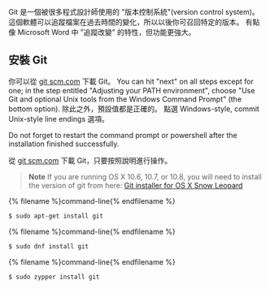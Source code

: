Git 是一個被很多程式設計師使用的 ”版本控制系統"(version control system)。 這個軟體可以追蹤檔案在過去時間的變化，所以以後你可召回特定的版本。 有點像 Microsoft Word 中 ”追蹤改變” 的特性，但功能更強大。

## 安裝 Git

<!--sec data-title="Installing Git: Windows" data-id="git_install_windows"
data-collapse=true ces-->

你可以從 [git scm.com](https://git-scm.com/) 下載 Git。 You can hit "next" on all steps except for one; in the step entitled "Adjusting your PATH environment", choose "Use Git and optional Unix tools from the Windows Command Prompt" (the bottom option). 除此之外，預設值都是正確的。 點選 Windows-style, commit Unix-style line endings 選項。

Do not forget to restart the command prompt or powershell after the installation finished successfully. <!--endsec-->

<!--sec data-title="Installing Git: OS X" data-id="git_install_OSX"
data-collapse=true ces-->

從 [git scm.com](https://git-scm.com/) 下載 Git，只要按照說明進行操作。

> **Note** If you are running OS X 10.6, 10.7, or 10.8, you will need to install the version of git from here: [Git installer for OS X Snow Leopard](https://sourceforge.net/projects/git-osx-installer/files/git-2.3.5-intel-universal-snow-leopard.dmg/download)

<!--endsec-->

<!--sec data-title="Installing Git: Debian or Ubuntu" data-id="git_install_debian_ubuntu"
data-collapse=true ces-->

{% filename %}command-line{% endfilename %}

```bash
$ sudo apt-get install git
```

<!--endsec-->

<!--sec data-title="Installing Git: Fedora" data-id="git_install_fedora"
data-collapse=true ces-->

{% filename %}command-line{% endfilename %}

```bash
$ sudo dnf install git
```

<!--endsec-->

<!--sec data-title="Installing Git: openSUSE" data-id="git_install_openSUSE"
data-collapse=true ces-->

{% filename %}command-line{% endfilename %}

```bash
$ sudo zypper install git
```

<!--endsec-->